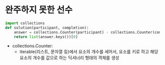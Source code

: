 # 완주하지 못한 선수
```python
import collections
def solution(participant, completion): 
	answer = collections.Counter(participant) - collections.Counter(completion) 
	return list(answer.keys())[0]
```
- collections.Counter: 
	- iterable(리스트, 문자열 등)에서 요소의 개수를 세어서, 요소를 키로 하고 해당 요소의 개수를 값으로 하는 딕셔너리 형태의 객체를 생성

